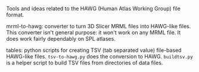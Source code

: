 Tools and ideas related to the HAWG (Human Atlas Working Group) file format.

mrml-to-hawg: converter to turn 3D Slicer MRML files into HAWG-like files.  This converter isn't general purpose: it won't work on any MRML file.  It does work fairly dependably on SPL atlases.

tables: python scripts for creating TSV (tab separated value) file-based HAWG-like files.  `tsv-to-hawg.py` does the conversion to HAWG. `buildtsv.py` is a helper script to build TSV files from directories of data files.

